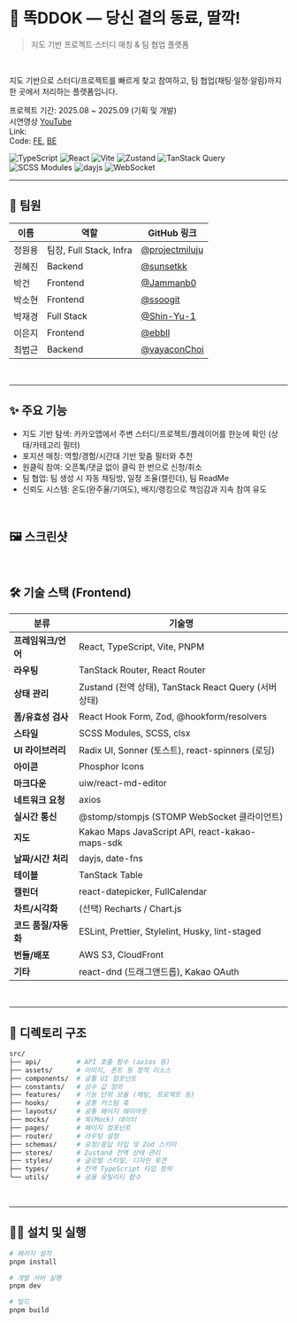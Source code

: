# 📖 똑DDOK — 당신 곁의 동료, 딸깍!

> 지도 기반 프로젝트·스터디 매칭 & 팀 협업 플랫폼 

<br />

지도 기반으로 스터디/프로젝트를 빠르게 찾고 참여하고, 팀 협업(채팅·일정·알림)까지 한 곳에서 처리하는 플랫폼입니다.   

프로젝트 기간: 2025.08 ~ 2025.09 (기획 및 개발)   
시연영상 [YouTube](https://youtu.be/tJxeeBno15E?si=37zNZ9FemquKkHhN)   
Link:   
Code: [FE](https://github.com/DeepDirect/ddok-fe), [BE](https://github.com/DeepDirect/ddok-be)   


![TypeScript](https://img.shields.io/badge/TypeScript-3178C6?logo=typescript&logoColor=white)
![React](https://img.shields.io/badge/React-61DAFB?logo=react&logoColor=black)
![Vite](https://img.shields.io/badge/Vite-646CFF?logo=vite&logoColor=FFD62E)
![Zustand](https://img.shields.io/badge/Zustand-443e38?logo=react&logoColor=white)
![TanStack Query](https://img.shields.io/badge/TanStack_Query-FF4154?logo=react-query&logoColor=white)
![SCSS Modules](https://img.shields.io/badge/SCSS-CC6699?logo=sass&logoColor=white)
![dayjs](https://img.shields.io/badge/day.js-FF5F2E?logo=javascript&logoColor=white)
![WebSocket](https://img.shields.io/badge/WebSocket-010101?logo=socketdotio&logoColor=white)

---

## 🫶 팀원
| 이름      | 역할                 | GitHub 링크                                     |
|----------|--------------------|------------------------------------------------|
| 정원용     | 팀장, Full Stack, Infra    | [@projectmiluju](https://github.com/jihun-dev) |
| 권혜진     | Backend            | [@sunsetkk](https://github.com/sunsetkk)       |
| 박건      | Frontend            | [@Jammanb0](https://github.com/Jammanb0)       |
| 박소현     | Frontend           | [@ssoogit](https://github.com/ssoogit)         |
| 박재경     | Full Stack  | [@Shin-Yu-1](https://github.com/Shin-Yu-1) |
| 이은지     | Frontend           | [@ebbll](https://github.com/ebbll)             |
| 최범근     | Backend            | [@vayaconChoi](https://github.com/vayaconChoi) |

<br />

---

## ✨ 주요 기능

- 지도 기반 탐색: 카카오맵에서 주변 스터디/프로젝트/플레이어를 한눈에 확인 (상태/카테고리 필터)
- 포지션 매칭: 역할/경험/시간대 기반 맞춤 필터와 추천
- 원클릭 참여: 오픈톡/댓글 없이 클릭 한 번으로 신청/취소
- 팀 협업: 팀 생성 시 자동 채팅방, 일정 조율(캘린더), 팀 ReadMe
- 신뢰도 시스템: 온도(완주율/기여도), 배지/랭킹으로 책임감과 지속 참여 유도

<br/>

## 🖼️ 스크린샷

<br/>

## 🛠️ 기술 스택 (Frontend)

| 분류                | 기술명                                                                                 |
|-------------------|--------------------------------------------------------------------------------------|
| **프레임워크/언어**    | React, TypeScript, Vite, PNPM                                                      |
| **라우팅**           | TanStack Router, React Router                                                       |
| **상태 관리**         | Zustand (전역 상태), TanStack React Query (서버 상태)                              |
| **폼/유효성 검사**     | React Hook Form, Zod, @hookform/resolvers                                          |
| **스타일**           | SCSS Modules, SCSS, clsx                                                           |
| **UI 라이브러리**      | Radix UI, Sonner (토스트), react-spinners (로딩)                                   |
| **아이콘**           | Phosphor Icons                                                                      |
| **마크다운**          | uiw/react-md-editor                                                                |
| **네트워크 요청**      | axios                                                                              |
| **실시간 통신**       | @stomp/stompjs (STOMP WebSocket 클라이언트)                                         |
| **지도**             | Kakao Maps JavaScript API, react-kakao-maps-sdk                                     |
| **날짜/시간 처리**     | dayjs, date-fns                                                                    |
| **테이블**           | TanStack Table                                                                     |
| **캘린더**           | react-datepicker, FullCalendar                                                     |
| **차트/시각화**       | (선택) Recharts / Chart.js                                                         |
| **코드 품질/자동화**    | ESLint, Prettier, Stylelint, Husky, lint-staged                                   |
| **번들/배포**         | AWS S3, CloudFront                                                                 |
| **기타**             | react-dnd (드래그앤드롭), Kakao OAuth                                               |


<br />

---

## 📁 디렉토리 구조

```bash
src/
├── api/         # API 호출 함수 (axios 등)
├── assets/      # 이미지, 폰트 등 정적 리소스
├── components/  # 공통 UI 컴포넌트
├── constants/   # 상수 값 정의
├── features/    # 기능 단위 모듈 (채팅, 프로젝트 등)
├── hooks/       # 공통 커스텀 훅
├── layouts/     # 공통 페이지 레이아웃
├── mocks/       # 목(Mock) 데이터
├── pages/       # 페이지 컴포넌트
├── router/      # 라우팅 설정
├── schemas/     # 요청/응답 타입 및 Zod 스키마
├── stores/      # Zustand 전역 상태 관리
├── styles/      # 글로벌 스타일, 디자인 토큰
├── types/       # 전역 TypeScript 타입 정의
└── utils/       # 공용 유틸리티 함수
```

<br />

---

## 🏃‍➡️ 설치 및 실행
```bash
# 패키지 설치
pnpm install

# 개발 서버 실행
pnpm dev

# 빌드
pnpm build
```
